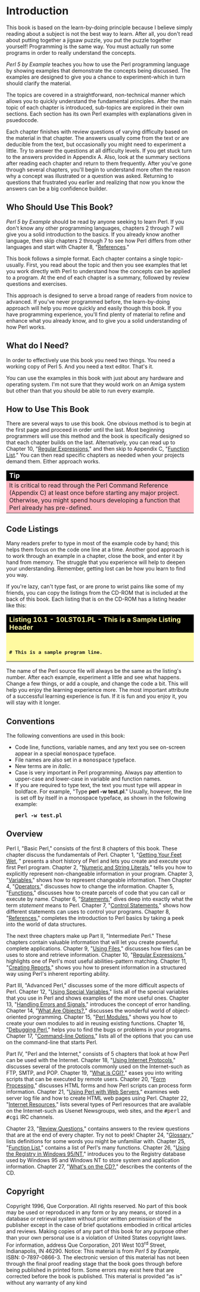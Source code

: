 # Introduction

This book is based on the learn-by-doing principle because I believe simply 
reading about a subject is not the best way to learn. After all, you don't read 
about putting together a jigsaw puzzle, you put the puzzle together yourself! 
Programming is the same way. You must actually run some programs in order to 
really understand the concepts.

<I>Perl 5 by Example</I> teaches you how to use the Perl programming language 
by showing examples that demonstrate the concepts being discussed. The examples 
are designed to give you a chance to experiment-which in turn should clarify the 
material.

The topics are covered in a straightforward, non-technical manner which 
allows you to quickly understand the fundamental principles. After the main 
topic of each chapter is introduced, sub-topics are explored in their own 
sections. Each section has its own Perl examples with explanations given in 
psuedocode. 

Each chapter finishes with review questions of varying difficulty based on 
the material in that chapter. The answers usually come from the text or are 
deducible from the text, but occasionally you might need to experiment a little. 
Try to answer the questions at all difficulty levels. If you get stuck turn to 
the answers provided in Appendix A. Also, look at the summary sections after 
reading each chapter and return to them frequently. After you've gone through 
several chapters, you'll begin to understand more often the reason why a concept 
was illustrated or a question was asked. Returning to questions that frustrated 
you earlier and realizing that now you know the answers can be a big confidence 
builder. 

## Who Should Use This Book?

<I>Perl 5 by Example</I> should be read by anyone seeking to learn Perl. If you don't 
know any other programming languages, chapters 2 through 7 will give you a solid 
introduction to the basics. If you already know another language, then skip 
chapters 2 through 7 to see how Perl differs from other languages and start with 
Chapter 8, "<A href="p5be/ch08.htm">References</A>." 

This book follows a simple format. Each chapter contains a single 
topic-usually. First, you read about the topic and then you see examples that 
let you work directly with Perl to understand how the concepts can be applied to 
a program. At the end of each chapter is a summary, followed by review questions 
and exercises. 

This approach is designed to serve a broad range of readers from novice to 
advanced. If you've never programmed before, the learn-by-doing approach will 
help you move quickly and easily though this book. If you have programming 
experience, you'll find plenty of material to refine and enhance what you 
already know, and to give you a solid understanding of how Perl works. 

## What do I Need?

In order to effectively use this book you need two things. You need a working copy of Perl 5. And you need a text editor. That's it. 

You can use the examples in this book with just about any hardware and 
operating system. I'm not sure that they would work on an Amiga system but other 
than that you should be able to run every example. 

## How to Use This Book

There are several ways to use this book. One obvious method is to begin at the first page 
and proceed in order until the last. Most beginning programmers will use this 
method and the book is specifically designed so that each chapter builds on the 
last. Alternatively, you can read up to Chapter 10, "<A 
href="p5be/ch10.htm">Regular Expressions</A>," and then 
skip to Appendix C, "<A href="p5be/xp0c.htm">Function 
List</A>." You can then read specific chapters as needed when your projects 
demand them. Either approach works. 

<TABLE cellSpacing=0 cellPadding=0 border=0>
  <TBODY>
  <TR>
    <TD bgColor=black><FONT color=white size=4><B>Tip</B></FONT></TD></TR>
  <TR>
    <TD bgColor=lightpink>It is critical to read through the Perl Command 
      Reference (Appendix C) at least once before starting any major project. 
      Otherwise, you might spend hours developing a function that Perl already 
      has pre-defined. </TD></TR></TBODY></TABLE></P>

## Code Listings

Many readers prefer to type in most of the example code by hand; this helps them focus on the code one line at 
a time. Another good approach is to work through an example in a chapter, close 
the book, and enter it by hand from memory. The struggle that you experience 
will help to deepen your understanding. Remember, getting lost can be how you 
learn to find you way. 

If you're lazy, can't type fast, or are prone to wrist pains like some of my 
friends, you can copy the listings from the CD-ROM that is included at the back 
of this book. Each listing that is on the CD-ROM has a listing header like this: 

<TABLE cellSpacing=0 cellPadding=0 border=0>
  <TBODY>
  <TR>
    <TD bgColor=black><FONT color=#fffaa0 size=4><B>Listing 10.1 - 10LST01.PL 
      - This is a Sample Listing Header </B></FONT></TD></TR>
  <TR>
    <TD bgColor=#fffaa0><B><PRE><BR>
# This is a sample program line.</PRE></B></TD></TR></TBODY></TABLE>

The name of the Perl source file will always be the same as the listing's 
number. After each example, experiment a little and see what happens. Change a 
few things, or add a couple, and change the code a bit. This will help you enjoy 
the learning experience more. The most important attribute of a successful 
learning experience is fun. If it is fun and you enjoy it, you will stay with it 
longer. 

## Conventions

The following conventions are used in this book: 

<UL>
  <LI>Code line, functions, variable names, and any text you see on-screen 
  appear in a special <TT>monospace</TT> typeface. 
 
  <LI>File names are also set in a <TT>monospace</TT> typeface. 
 
  <LI>New terms are in <I>italic</I>. 
 
  <LI>Case is very important in Perl programming. Always pay attention to 
  upper-case and lower-case in variable and function names. 
 
  <LI>If you are required to type text, the text you must type will appear in 
  boldface. For example, "Type <B>perl -w test.pl</B>." Usually, however, the 
  line is set off by itself in a monospace typeface, as shown in the following 
  example: 
 
  <B><PRE>perl -w test.pl</PRE></B></LI></UL>

## Overview

Perl I, "Basic Perl," consists of the first 8 chapters of this book. These 
chapter discuss the fundamentals of Perl. Chapter 1, "<A 
href="p5be/ch01.htm">Getting Your Feet Wet</A>, " 
presents a short history of Perl and lets you create and execute your first Perl 
program. Chapter 2, "<A href="p5be/ch02.htm">Numeric and 
String Literals</A>," tells you how to explicitly represent non-changeable 
information in your program. Chapter 3, "<A 
href="p5be/ch03.htm">Variables</A>," shows how to 
represent changeable information. Then Chapter 4, "<A 
href="p5be/ch04.htm">Operators</A>," discusses how to 
change the information. Chapter 5, "<A 
href="p5be/ch05.htm">Functions</A>," discusses how to 
create parcels of code that you can call or execute by name. Chapter 6, "<A 
href="p5be/ch06.htm">Statements</A>," dives deep into 
exactly what the term <I>statement</I> means to Perl. Chapter 7, "<A 
href="p5be/ch07.htm">Control Statements</A>," shows how 
different statements can uses to control your programs. Chapter 8, "<A 
href="p5be/ch08.htm">References</A>," completes the 
introduction to Perl basics by taking a peek into the world of data structures. 


The next three chapters make up Part II, "Intermediate Perl." These chapters 
contain valuable information that will let you create powerful, complete 
applications. Chapter 9, "<A href="p5be/ch09.htm">Using 
Files</A>," discusses how files can be uses to store and retrieve information. 
Chapter 10, "<A href="p5be/ch10.htm">Regular 
Expressions</A>," highlights one of Perl's most useful abilities-pattern 
matching. Chapter 11, "<A href="p5be/ch11.htm">Creating 
Reports</A>," shows you how to present information in a structured way using 
Perl's inherent reporting ability.

Part III, "Advanced Perl," discusses some of the more difficult aspects of 
Perl. Chapter 12, "<A href="p5be/ch12.htm">Using Special 
Variables</A>," lists all of the special variables that you use in Perl and 
shows examples of the more useful ones. Chapter 13, "<A 
href="p5be/ch13.htm">Handling Errors and Signals</A>," 
introduces the concept of error handling. Chapter 14, "<A 
href="p5be/ch14.htm">What Are Objects?</A>," discusses 
the wonderful world of object-oriented programming. Chapter 15, "<A 
href="p5be/ch15.htm">Perl Modules</A>," shows you how to 
create your own modules to aid in reusing existing functions. Chapter 16, "<A 
href="p5be/ch16.htm">Debugging Perl</A>," helps you to 
find the bugs or problems in your programs. Chapter 17, "<A 
href="p5be/ch17.htm">Command-line Options</A>," lists 
all of the options that you can use on the command-line that starts Perl.

Part IV, "Perl and the Internet," consists of 5 chapters that look at how 
Perl can be used with the Internet. Chapter 18, "<A 
href="p5be/ch18.htm">Using Internet Protocols</A>," 
discusses several of the protocols commonly used on the Internet-such as FTP, 
SMTP, and POP. Chapter 19, "<A href="p5be/ch19.htm">What 
is CGI?</A>," eases you into writing scripts that can be executed by remote 
users. Chapter 20, "<A href="p5be/ch20.htm">Form 
Processing</A>," discusses HTML forms and how Perl scripts can process form 
information. Chapter 21, "<A href="p5be/ch21.htm">Using 
Perl with Web Servers</A>," examines web server log file and how to create HTML 
web pages using Perl. Chapter 22, "<A 
href="p5be/ch22.htm">Internet Resources</A>," lists 
several types of Perl resources that are available on the Internet-such as 
Usenet Newsgroups, web sites, and the <TT>#perl</TT> and <TT>#cgi</TT> IRC 
channels.

Chapter 23, "<A 
href="p5be/ch01.htm#Review Questions">Review 
Questions</A>," contains answers to the review questions that are at the end of every chapter. Try not to peek! Chapter 24, "<A href="p5be/xp0b.htm">Glossary</A>," lists definitions for some words you might be unfamiliar with. Chapter 25, "<A href="p5be/xp0c.htm">Function List</A>," contains a list of Perl's many functions. Chapter 26, "<A 
href="p5be/xp0d.htm">Using the Registry in Windows 95/NT</A>," introduces you to the Registry database used by Windows 95 and Windows NT to store system and application information. Chapter 27, "<A href="p5be/xp0e.htm">What's on the CD?</A>," describes the contents of the CD.

## Copyright

Copyright 1996, Que Corporation. All rights reserved. No part of this book may be used or reproduced in any form or by any 
  means, or stored in a database or retrieval system without prior written permission of the publisher except in the case of brief quotations embodied in critical articles and reviews. Making copies of any part of this book for any purpose other than your own personal use is a violation of United States copyright laws. For information, address Que Corporation, 201 West 103<SUP>rd</SUP> Street, Indianapolis, IN 46290. Notice: This material is from <I>Perl 5 by Example</I>, ISBN: 0-7897-0866-3. The electronic version of this material has not been through the final proof reading stage that the book goes through before being published in printed form. Some errors may exist here that are corrected before the book is published. This material is provided "as is" without any warranty of any kind